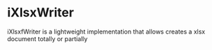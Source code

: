 # iXlsxWriter
iXlsxfWriter is a lightweight implementation that allows creates a xlsx document totally or partially
